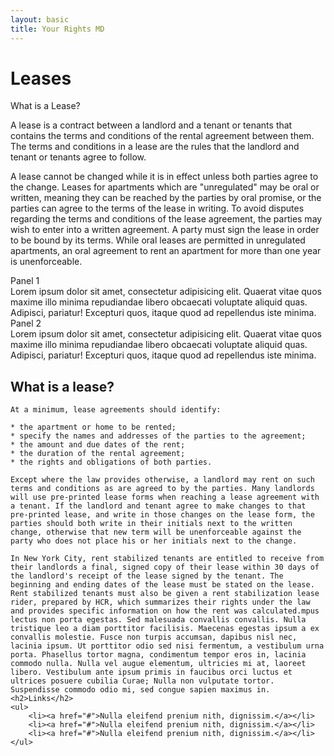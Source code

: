 ```yaml
---
layout: basic
title: Your Rights MD
---
```


<div class="container">
    <h1>Leases</h1>
    <div class="panels">
    <div class="panel">
      <div class="panel-title" id="panel1">What is a Lease?</div>
      <div class="panel-content" id="panelC1"><p>A lease is a contract between a landlord and a tenant or tenants that contains the terms and conditions of the rental agreement between them. The terms and conditions in a lease are the rules that the landlord and tenant or tenants agree to follow.</p><p>A lease cannot be changed while it is in effect unless both parties agree to the change. Leases for apartments which are "unregulated" may be oral or written, meaning they can be reached by the parties by oral promise, or the parties can agree to the terms of the lease in writing. To avoid disputes regarding the terms and conditions of the lease agreement, the parties may wish to enter into a written agreement. A party must sign the lease in order to be bound by its terms. While oral leases are permitted in unregulated apartments, an oral agreement to rent an apartment for more than one year is unenforceable.</p></div>
    </div>
    <div class="panel">
      <div class="panel-title" id="panel2">Panel 1</div>
      <div class="panel-content" id="panelC2">Lorem ipsum dolor sit amet, consectetur adipisicing elit. Quaerat vitae quos maxime illo minima repudiandae libero obcaecati voluptate aliquid quas. Adipisci, pariatur! Excepturi quos, itaque quod ad repellendus iste minima.</div>
    </div>
    <div class="panel">
      <div class="panel-title" id="panel3">Panel 2</div>
      <div class="panel-content" id="panelC3">Lorem ipsum dolor sit amet, consectetur adipisicing elit. Quaerat vitae quos maxime illo minima repudiandae libero obcaecati voluptate aliquid quas. Adipisci, pariatur! Excepturi quos, itaque quod ad repellendus iste minima.</div>
    </div>
  </div>
    <h2>What is a lease?</h2>

    At a minimum, lease agreements should identify:

    * the apartment or home to be rented;
    * specify the names and addresses of the parties to the agreement;
    * the amount and due dates of the rent;
    * the duration of the rental agreement;
    * the rights and obligations of both parties.

    Except where the law provides otherwise, a landlord may rent on such terms and conditions as are agreed to by the parties. Many landlords will use pre-printed lease forms when reaching a lease agreement with a tenant. If the landlord and tenant agree to make changes to that pre-printed lease, and write in those changes on the lease form, the parties should both write in their initials next to the written change, otherwise that new term will be unenforceable against the party who does not place his or her initials next to the change.

    In New York City, rent stabilized tenants are entitled to receive from their landlords a final, signed copy of their lease within 30 days of the landlord's receipt of the lease signed by the tenant. The beginning and ending dates of the lease must be stated on the lease. Rent stabilized tenants must also be given a rent stabilization lease rider, prepared by HCR, which summarizes their rights under the law and provides specific information on how the rent was calculated.mpus lectus non porta egestas. Sed malesuada convallis convallis. Nulla tristique leo a diam porttitor facilisis. Maecenas egestas ipsum a ex convallis molestie. Fusce non turpis accumsan, dapibus nisl nec, lacinia ipsum. Ut porttitor odio sed nisi fermentum, a vestibulum urna porta. Phasellus tortor magna, condimentum tempor eros in, lacinia commodo nulla. Nulla vel augue elementum, ultricies mi at, laoreet libero. Vestibulum ante ipsum primis in faucibus orci luctus et ultrices posuere cubilia Curae; Nulla non vulputate tortor. Suspendisse commodo odio mi, sed congue sapien maximus in.
    <h2>Links</h2>
    <ul>
        <li><a href="#">Nulla eleifend prenium nith, dignissim.</a></li>
        <li><a href="#">Nulla eleifend prenium nith, dignissim.</a></li>
        <li><a href="#">Nulla eleifend prenium nith, dignissim.</a></li>
    </ul>                
</div>